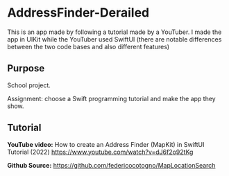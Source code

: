 # AddressFinder-Derailed
This is an app made by following a tutorial made by a YouTuber. I made the app in UIKit while the YouTuber used SwiftUI (there are notable differences between the two code bases and also different features)

## Purpose
School project.

Assignment: choose a Swift programming tutorial and make the app they show.

## Tutorial
**YouTube video:** How to create an Address Finder (MapKit) in SwiftUI Tutorial (2022) https://www.youtube.com/watch?v=dJ6f2o92tKg

**Github Source:** https://github.com/federicocotogno/MapLocationSearch

